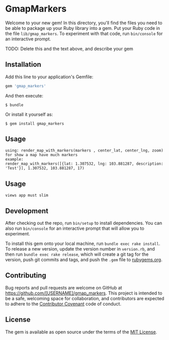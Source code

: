 # GmapMarkers

Welcome to your new gem! In this directory, you'll find the files you need to be able to package up your Ruby library into a gem. Put your Ruby code in the file `lib/gmap_markers`. To experiment with that code, run `bin/console` for an interactive prompt.

TODO: Delete this and the text above, and describe your gem

## Installation

Add this line to your application's Gemfile:

```ruby
gem 'gmap_markers'
```

And then execute:

    $ bundle

Or install it yourself as:

    $ gem install gmap_markers

## Usage

    using: render_map_with_markers(markers , center_lat, center_lng, zoom) for show a map have much markers
    example:
    render_map_with_markers([{lat: 1.307532, lng: 103.881287, description: 'Test'}], 1.307532, 103.881287, 17)
    
## Usage
    views app must slim

## Development

After checking out the repo, run `bin/setup` to install dependencies. You can also run `bin/console` for an interactive prompt that will allow you to experiment.

To install this gem onto your local machine, run `bundle exec rake install`. To release a new version, update the version number in `version.rb`, and then run `bundle exec rake release`, which will create a git tag for the version, push git commits and tags, and push the `.gem` file to [rubygems.org](https://rubygems.org).

## Contributing

Bug reports and pull requests are welcome on GitHub at https://github.com/[USERNAME]/gmap_markers. This project is intended to be a safe, welcoming space for collaboration, and contributors are expected to adhere to the [Contributor Covenant](http://contributor-covenant.org) code of conduct.


## License

The gem is available as open source under the terms of the [MIT License](http://opensource.org/licenses/MIT).

